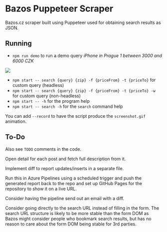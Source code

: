# Bazos Puppeteer Scraper

Bazos.cz scraper built using Puppeteer used for obtaining search results as JSON.

## Running

- `npm run demo` to run a demo query *iPhone in Prague 1 between 3000 and 6000 CZK*

![](screenshot.gif)

- `npm start -- search {query} {zip} -f {priceFrom} -t {priceTo}` for custom query (headless)
- `npm start -- search {query} {zip} -f {priceFrom} -t {priceTo} -w` for custom query (non-headless)
- `npm start -- -h` for the program help
- `npm start -- search -h` for the `search` command help

You can add `--record` to have the script produce the `screenshot.gif` animation.

## To-Do

Also see `TODO` comments in the code.

Open detail for each post and fetch full description from it.

Implement diff to report updates/inserts in a separate file.

Run this in Azure Pipelines using a scheduled trigger and
push the generated report back to the repo and set up GitHub
Pages for the repository to show it on a live URL.

Consider having the pipeline send out an email with a diff.

Consider going directly to the search URL instead of filling in the form.
The search URL structure is likely to be more stable than the form DOM as
Bazos might consider people who bookmark search results, but has no reason
to care about the form DOM being stable for 3rd parties.
